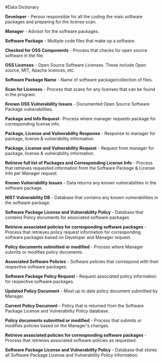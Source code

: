 #Data Dictionary

**Developer** - Person responsible for all the coding the main software packages and preparing for the license scan.

**Manager** - Advisor for the software packages. 

**Software Package** - Multiple code files that make up a software. 

**Checked for OSS Components** - Process that checks for open source software in the file.

**OSS Licenses** - Open Source Software Licenses. These include Open source, MIT, Apache licences, etc.

**Software Package Name** - Name of software package/collection of files.

**Scan for Licenses** - Process that scans for any licenses that can be found in the program. 

**Known OSS Vulnerability Issues** - Documented Open Source Software Package vulnerabilities.
 
**Package and Info Request**- Process where manager requests package for corresponding license info. 

**Package, License and Vulnerability Response** - Response to manager for package, license & vulnerability information.

**Package, License and Vulnerability Request** - Request from manager for package, license & vulnerability information.

**Retrieve full list of Packages and Corresponding License Info** - Process that retrieves requested information from the Software Package & License Info per Manager request.

**Known Vulnerability Issues** -  Data returns any known vulnerabilities in the software package.

**NIST Vulnerability DB** - Database that contains any known vulnerabilities in the software package.

**Software Package License and Vulnerability Policy** - Database that contains Policy documents for associated software packages

**Retrieve associated policies for corresponding software packages** - Process that retrieves  policy request information for corresponding software packages based on Developer and Manager request.

**Policy documents submitted or modified** - Process where Manager submits or modifies policy documents.

**Associated Software Policies** - Software policies that correspond with their respective software packages.

**Software Package Policy Request** - Request associated policy information for respective software packages.

**Updated Policy Document** - Most up to date policy document submitted by Manager.

**Current Policy Document** - Policy that is returned from the Software Package License and Vulnerability Policy database.

**Policy documents submitted or modified** - Process that submits or modifies policies based on the Manager's changes.

**Retrieve associated policies for corresponding software packages** - Process that retrieves associated software policies as requested.

**Software Package License and Vulnerability Policy** - Database that stores all Software Package License and Vulnerability Policy information.



